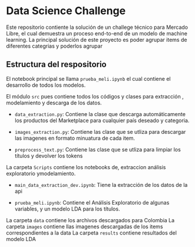 # Data Science Challenge

Este repositorio contiente la solución de un challege técnico para Mercado Libre, el cual demuestra un proceso end-to-end de un modelo de machine learning. La principal solución de este proyecto es poder agrupar items de diferentes categrias y poderlos agrupar

## Estructura del respositorio

El notebook principal se llama `prueba_meli.ipynb` el cual contiene el desarrollo de todos los modelos.

El módulo ``src``  pues contiene todos los códigos y clases para extracción , modelamiento y descarga de los datos. 

* `data_extraction.py`: Contiene la clase que descarga automáticamente los productos del Marketplace para cualquier país deseado y categoria. 

* `images_extraction.py`: Contiene las clase que se utliza para descargar las imagenes en formato minuatura de cada item.
  
* `preprocess_text.py`: Contiene las clase que se utliza para limpiar los títulos y devolver los tokens

La carpeta `Scripts` contiene los notebooks de, extraccion análisis exploratorio ymodelamiento. 

* `main_data_extraction_dev.ipynb`: Tiene la extracción de los datos de la api

* `prueba_meli.ipynb`: Contiene el Análisis Exploratorio de algunas variables, y un modelo LDA para los títulos.

La carpeta `data` contiene los archivos descargados para Colombia
La carpeta `images` contiene llas imagenes descargadas de los items correspondientes a la data
La carpeta `results` contiene resultados del modelo LDA



